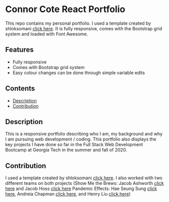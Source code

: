 # Connor Cote React Portfolio

This repo contains my personal portfolio. I used a template created by shloksomani [click here](https://github.com/shloksomani/react-portfolio). It is fully responsive, comes with the Bootstrap grid system and loaded with Font Awesome. 

## Features

* Fully responsive
* Comes with Bootstrap grid system
* Easy colour changes can be done through simple variable edits

## Contents

- [Description](#description)
- [Contribution](#contribution)

## Description

This is a responsive portfolio describing who I am, my background and why I am pursuing web development / coding. This portfolio also displays the key projects I have done so far in the Full Stack Web Development Bootcamp at Georgia Tech in the summer and fall of 2020.

## Contribution

I used a template created by shloksomani [click here](https://github.com/shloksomani/react-portfolio). I also worked with two different teams on both projects (Show Me the Brews: Jacob Ashworth [click here](https://github.com/jeashwor) and Jacob Hoss [click here](https://github.com/JacobHoss) Pandemic Effects: Hae Seung Sung [click here](https://github.com/hsung8),  Andreia Chapman [click here](https://github.com/ACC24), and Henry Liu [click here](https://github.com/hl748))